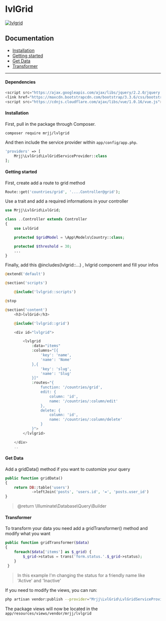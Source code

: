 # lvlGrid

<a href="https://github.com/marcosrjjunior/lvlgrid/"><img src="https://cloud.githubusercontent.com/assets/5287262/13515471/50e314fe-e190-11e5-85fb-3bf3cf9b6129.jpg" alt="lvlgrid"></a>

## Documentation
 * [Installation](#installation) 
 * [Getting started](#getting-started) 
 * [Get Data](#get-data) 
 * [Transformer](#transformer) 

___
#### Dependencies  

```js  
<script src="https://ajax.googleapis.com/ajax/libs/jquery/2.2.0/jquery.min.js"></script>
<link href="https://maxcdn.bootstrapcdn.com/bootstrap/3.3.6/css/bootstrap.min.css">
<script src="https://cdnjs.cloudflare.com/ajax/libs/vue/1.0.16/vue.js"></script>
```  
  
#### Installation

First, pull in the package through Composer.

```
composer require mrjj/lvlgrid
```

And then include the service provider within `app/config/app.php`.

```php
'providers' => [
    Mrjj\LvlGrid\LvlGridServiceProvider::class
];
```

#### Getting started

First, create add a route to grid method

```php
Route::get('countries/grid', '....Controller@grid');
```  

Use a trait and add a required informations in your controller

```php  
use Mrjj\LvlGrid\LvlGrid;

class ..Controller extends Controller
{
    use LvlGrid

    protected $gridModel = \App\Models\Country::class;

    protected $threshold = 30;  
    ...
}

```

Finally, add this @includes(lvlgrid::...) , lvlgrid component and fill your infos

```php  
@extend('default')

@section('scripts')

    @include('lvlgrid::scripts')

@stop

@section('content')
    <h3>lvlGrid</h3>

    @include('lvlgrid::grid')  

    <div id="lvlgrid">

        <lvlgrid
            :data="items"
            :columns="[{
                'key': 'name',
                'name': 'Nome'
            },{
                'key': 'slug',
                'name': 'Slug'
            }]"
            :routes="{
                function: '/countries/grid',
                edit: {
                    column: 'id',
                    name: '/countries/:column/edit'
                },
                delete: {
                    column: 'id',
                    name: '/countries/:column/delete'
                }
            }">
        </lvlgrid>

    </div>  
    ..
```  

#### Get Data
Add a gridData() method if you want to customize your query

```php
public function gridData()
{
    return DB::table('users')
            ->leftJoin('posts', 'users.id', '=', 'posts.user_id')
}
```
> @return \Illuminate\Database\Query\Builder

#### Transformer

To transform your data you need add a gridTransformer() method and modify what you want
```php  
public function gridTransformer($data)
{
    foreach($data['items'] as $_grid) {
        $_grid->status = trans('form.status.'.$_grid->status);
    }
 }
```
> In this example I'm changing the status for a friendly name like 'Active' and 'Inactive'  

If you need to modify the views, you can run:

```bash
php artisan vendor:publish --provider="Mrjj\LvlGrid\LvlGridServiceProvider"
```

The package views will now be located in the `app/resources/views/vendor/mrjj/lvlgrid`
